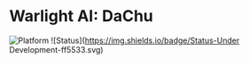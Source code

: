 # Warlight AI: DaChu
![Platform](https://img.shields.io/badge/Platform-Windows-lightgrey.svg) ![Status](https://img.shields.io/badge/Status-Under Development-ff5533.svg)
